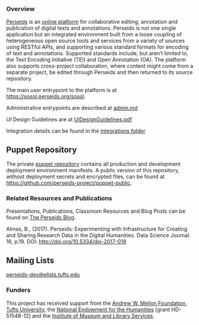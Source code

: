 ### Overview

[Perseids](http://sites.perseids.tufts.edu) is an [online platform](http://sosol.perseids.org/sosol) for collaborative editing, annotation and publication of digital texts and annotations. Perseids is not one single application but an integrated environment built from a loose coupling of heterogeneous open source tools and services from a variety of sources using RESTful APIs, and supporting various standard formats for encoding of text and annotations. Supported standards include, but aren’t limited to, the Text Encoding Initiative (TEI) and Open Annotation (OA).  The platform also supports cross-project collaboration, where content might come from a separate project, be edited through Perseids and then returned to its source repository.

The main user entrypoint to the platform is at https://sosol.perseids.org/sosol.

Administrative entrypoints are described at [admin.md](admin.md)

UI Design Guidelines are at [UIDesignGuidelines.pdf](https://github.com/perseids-project/perseids_docs/blob/master/UIDesignGuidelines.pdf)

Integration details can be found in the [integrations folder](https://github.com/perseids-project/perseids_docs/tree/master/integrations)

## Puppet Repository

The private [puppet repository](https://github.com/perseids-project/perseids-puppet) contains all production and development deployment environment manifests. A public version of this repository, without deployment secrets and encrypted files, can be found at https://github.com/perseids-project/puppet-public. 

### Related Resources and Publications

Presentations, Publications, Classroom Resources and Blog Posts can be found on [The Perseids Blog](http://sites.tufts.edu/perseids/).

Almas, B., (2017). Perseids: Experimenting with Infrastructure for Creating and Sharing Research Data in the Digital Humanities. Data Science Journal. 16, p.19. DOI: http://doi.org/10.5334/dsj-2017-019

## Mailing Lists

[perseids-dev@elists.tufts.edu](https://elist.tufts.edu/wws/info/perseids-dev)


### Funders
This project has received support from the [Andrew W. Mellon Foundation](http://www.mellon.org/), [Tufts University](http://tufts.edu/), the [National Endowment for the Humanities](http://neh.gov/) [grant HD-51548-12]  and the [Institute of Museum and Library Services](http://imls.gov/).
